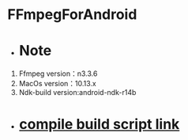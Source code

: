 # FFmpegForAndroid
+ # Note
1. Ffmpeg version：n3.3.6
2. MacOs version：10.13.x
3. Ndk-build version:android-ndk-r14b
+ # [compile build script link](/FFmpeg-n3.3.6/build_android.sh)
